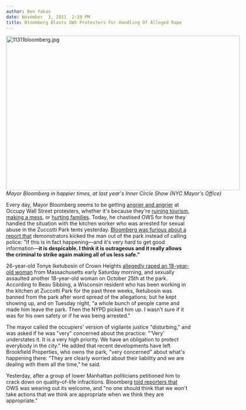 ```yaml
---
author: Ben Yakas
date: November  3, 2011  2:10 PM
title: Bloomberg Blasts OWS Protesters For Handling Of Alleged Rape
---
```


<p><span class="mt-enclosure mt-enclosure-image" style="display: inline;"> </span></p><div class="image-none" style=" width:638px; "> <img alt="11311bloomberg.jpg" src="https://web.archive.org/web/20111104062519im_/http://gothamist.com/attachments/byakas/11311bloomberg.jpg" width="638" height="422"> <br> <i>Mayor Bloomberg in happier times, at last year&apos;s Inner Circle Show (NYC Mayor&apos;s Office)</i></div> <p></p>

<p>Every day, Mayor Bloomberg seems to be getting <a href="https://web.archive.org/web/20111104062519/http://gothamist.com/2011/10/21/mayor_bloomberg_promises_to_start_a.php">angrier and angrier</a> at Occupy Wall Street protesters, whether it&apos;s because they&apos;re <a href="https://web.archive.org/web/20111104062519/http://gothamist.com/2011/10/08/old_man_bloomberg_tired_of_occupy_w.php">ruining tourism</a>, <a href="https://web.archive.org/web/20111104062519/http://gothamist.com/2011/10/13/protesters_refuse_to_leave_zuccotti.php">making a mess</a>, or <a href="https://web.archive.org/web/20111104062519/http://gothamist.com/2011/11/02/mayor_bloomberg_says_he_isnt_playin.php">hurting families</a>. Today, he chastised OWS for how they handled the situation with the kitchen worker who was arrested for sexual abuse in the Zuccotti Park tents yesterday. <a href="https://web.archive.org/web/20111104062519/http://www.nydailynews.com/news/politics/mayor-bloomberg-blasts-occupy-wall-street-protesters-reporting-crimes-cops-article-1.971741">Bloomberg was furious about a report that</a> demonstrators kicked the man out of the park instead of calling police: &quot;If this is in fact happening&#x2014;and it&apos;s very hard to get good information&#x2014;<strong>it is despicable. I think it is outrageous and it really allows the criminal to strike again making all of us less safe.&quot;</strong></p>

<p>26-year-old Tonye Iketubosin of Crown Heights <a href="https://web.archive.org/web/20111104062519/http://gothamist.com/2011/11/02/occupy_wall_street_kitchen_worker_a.php">allegedly raped an 18-year-old woman</a> from Massachusetts early Saturday morning, and sexually assaulted another 18-year-old woman on October 25th at the park. According to Beau Sibbing, a Wisconsin resident who has been working in the kitchen at Zuccotti Park for the past three weeks,  Iketubosin was banned from the park after word spread of the allegations; but he kept showing up, and on Tuesday night, &quot;a whole bunch of people came and made him leave the park. Then the NYPD picked him up. I wasn&apos;t sure if it was for his own safety or if he was being arrested.&quot;</p>

<p>The mayor called the occupiers&apos; version of vigilante justice &quot;disturbing,&quot; and was asked if he was &quot;very&quot; concerned about the practice: &quot;&apos;Very&apos; understates it. It is a very high priority. We have an obligation to protect everybody in the city.&quot; He added that recent developments have left Brookfield Properties, who owns the park, &quot;very concerned&quot; about what&apos;s happening there: &quot;They are clearly worried about their liability and we are dealing with them all the time,&quot; he said. </p>

<p>Yesterday, after a group of lower Manhattan politicians petitioned him to crack down on quality-of-life infractions. Bloomberg <a href="https://web.archive.org/web/20111104062519/http://gothamist.com/2011/11/02/mayor_bloomberg_says_he_isnt_playin.php">told reporters that</a> OWS was wearing out its welcome, and &quot;no one should think that we won&apos;t take actions that we think are appropriate when we think they are appropriate.&quot;</p>